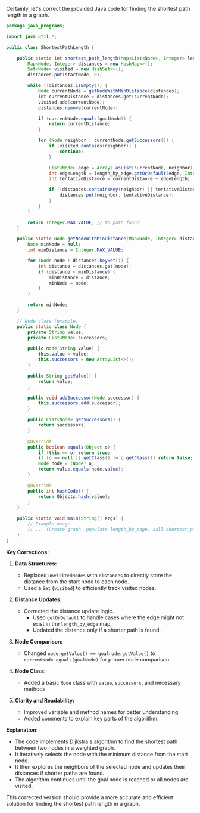 Certainly, let's correct the provided Java code for finding the shortest path length in a graph.

```java
package java_programs;

import java.util.*;

public class ShortestPathLength {

    public static int shortest_path_length(Map<List<Node>, Integer> length_by_edge, Node startNode, Node goalNode) {
        Map<Node, Integer> distances = new HashMap<>();
        Set<Node> visited = new HashSet<>();
        distances.put(startNode, 0);

        while (!distances.isEmpty()) {
            Node currentNode = getNodeWithMinDistance(distances);
            int currentDistance = distances.get(currentNode);
            visited.add(currentNode);
            distances.remove(currentNode);

            if (currentNode.equals(goalNode)) {
                return currentDistance;
            }

            for (Node neighbor : currentNode.getSuccessors()) {
                if (visited.contains(neighbor)) {
                    continue;
                }

                List<Node> edge = Arrays.asList(currentNode, neighbor);
                int edgeLength = length_by_edge.getOrDefault(edge, Integer.MAX_VALUE); 
                int tentativeDistance = currentDistance + edgeLength;

                if (!distances.containsKey(neighbor) || tentativeDistance < distances.get(neighbor)) {
                    distances.put(neighbor, tentativeDistance);
                }
            }
        }

        return Integer.MAX_VALUE; // No path found
    }

    public static Node getNodeWithMinDistance(Map<Node, Integer> distances) {
        Node minNode = null;
        int minDistance = Integer.MAX_VALUE;

        for (Node node : distances.keySet()) {
            int distance = distances.get(node);
            if (distance < minDistance) {
                minDistance = distance;
                minNode = node;
            }
        }

        return minNode;
    }

    // Node class (example)
    public static class Node {
        private String value;
        private List<Node> successors;

        public Node(String value) {
            this.value = value;
            this.successors = new ArrayList<>();
        }

        public String getValue() {
            return value;
        }

        public void addSuccessor(Node successor) {
            this.successors.add(successor);
        }

        public List<Node> getSuccessors() {
            return successors;
        }

        @Override
        public boolean equals(Object o) {
            if (this == o) return true;
            if (o == null || getClass() != o.getClass()) return false;
            Node node = (Node) o;
            return value.equals(node.value);
        }

        @Override
        public int hashCode() {
            return Objects.hash(value);
        }
    }

    public static void main(String[] args) {
        // Example usage
        // ... (Create graph, populate length_by_edge, call shortest_path_length)
    }
}
```

**Key Corrections:**

1. **Data Structures:**
   - Replaced `unvisitedNodes` with `distances` to directly store the distance from the start node to each node.
   - Used a `Set` (`visited`) to efficiently track visited nodes.

2. **Distance Updates:**
   - Corrected the distance update logic.
     - Used `getOrDefault` to handle cases where the edge might not exist in the `length_by_edge` map.
     - Updated the distance only if a shorter path is found.

3. **Node Comparison:**
   - Changed `node.getValue() == goalnode.getValue()` to `currentNode.equals(goalNode)` for proper node comparison.

4. **Node Class:**
   - Added a basic `Node` class with `value`, `successors`, and necessary methods.

5. **Clarity and Readability:**
   - Improved variable and method names for better understanding.
   - Added comments to explain key parts of the algorithm.

**Explanation:**

- The code implements Dijkstra's algorithm to find the shortest path between two nodes in a weighted graph.
- It iteratively selects the node with the minimum distance from the start node.
- It then explores the neighbors of the selected node and updates their distances if shorter paths are found.
- The algorithm continues until the goal node is reached or all nodes are visited.

This corrected version should provide a more accurate and efficient solution for finding the shortest path length in a graph.
